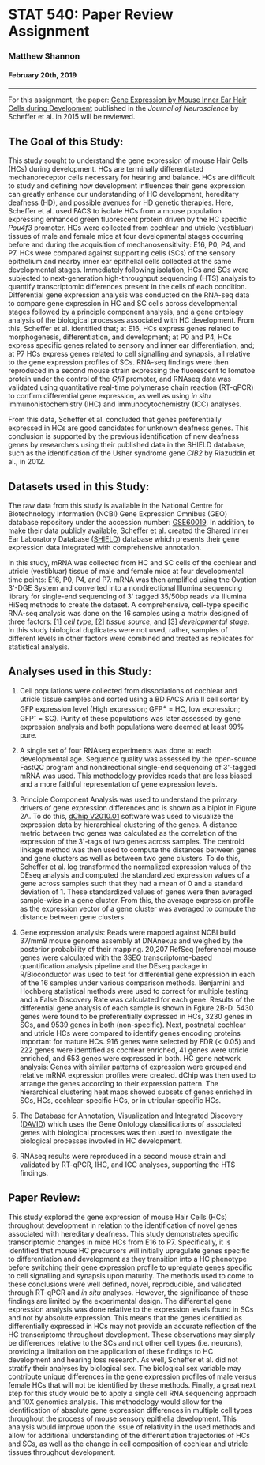 # STAT 540: Paper Review Assignment
### Matthew Shannon
#### February 20th, 2019
---
For this assignment, the paper: [Gene Expression by Mouse Inner Ear Hair Cells during Development](https://www.ncbi.nlm.nih.gov/pmc/articles/PMC4405555/pdf/zns6366.pdf) published in the *Journal of Neuroscience* by Scheffer et al. in 2015 will be reviewed.

## The Goal of this Study:
This study sought to understand the gene expression of mouse Hair Cells (HCs) during development. HCs are terminally differentiated mechanoreceptor cells necessary for hearing and balance. HCs are difficult to study and defining how development influences their gene expression can greatly enhance our understanding of HC development, hereditary deafness (HD), and possible avenues for HD genetic therapies. Here, Scheffer et al. used FACS to isolate HCs from a mouse population expressing enhanced green fluorescent protein driven by the HC specific *Pou4f3* promoter. HCs were collected from cochlear and utricle (vestibluar) tissues of male and female mice at four developmental stages occurring before and during the acquisition of mechanosensitivity: E16, P0, P4, and P7. HCs were compared against supporting cells (SCs) of the sensory epithelium and nearby inner ear epithelial cells collected at the same developmental stages. Immediately following isolation, HCs and SCs were subjected to next-generation high-throughput sequencing (HTS) analysis to quantify transcriptomic differences present in the cells of each condition. Differential gene expression analysis was conducted on the RNA-seq data to compare gene expression in HC and SC cells across developmental stages followed by a principle component analysis, and a gene ontology analysis of the biological processes associated with HC development. From this, Scheffer et al. identified that; at E16, HCs express genes related to morphogenesis, differentiation, and development; at P0 and P4, HCs express specific genes related to sensory and inner ear differentiation, and; at P7 HCs express genes related to cell signalling and synapsis, all relative to the gene expression profiles of SCs. RNA-seq findings were then reproduced in a second mouse strain expressing the fluorescent tdTomatoe protein under the control of the *Gfi1* promoter, and RNAseq data was validated using quantitative real-time polymerase chain reaction (RT-qPCR) to confirm differential gene expression, as well as using *in situ* immunohistochemistry (IHC) and immunocytochemistry (ICC) analyses. 

From this data, Scheffer et al. concluded that genes preferentially expressed in HCs are good candidates for unknown deafness genes. This conclusion is supported by the previous identification of new deafness genes by researchers using their published data in the SHIELD database, such as the identification of the Usher syndrome gene *CIB2* by Riazuddin et al., in 2012.

## Datasets used in this Study:
The raw data from this study is available in the National Centre for Biotechnology Information (NCBI) Gene Expression Omnibus (GEO) database repository under the accession number: [GSE60019](https://www.ncbi.nlm.nih.gov/geo/query/acc.cgi?acc=GSE60019). In addition, to make their data publicly available, Scheffer et al. created the Shared Inner Ear Laboratory Database ([SHIELD](https://shield.hms.harvard.edu)) database which presents their gene expression data integrated with comprehensive annotation.

In this study, mRNA was collected from HC and SC cells of the cochlear and utricle (vestibluar) tissue of male and female mice at four developmental time points: E16, P0, P4, and P7. mRNA was then amplified using the Ovation 3'-DGE System and converted into a nondirectional Illumina sequencing library for single-end sequencing of 3' tagged 35/50bp reads via Illumina HiSeq methods to create the dataset. A comprehensive, cell-type specific RNA-seq analysis was done on the 16 samples using a matrix designed of three factors: [1] *cell type*, [2] *tissue source*, and [3] *developmental stage*. In this study biological duplicates were not used, rather, samples of different levels in other factors were combined and treated as replicates for statistical analysis.

## Analyses used in this Study:
1. Cell populations were collected from dissociations of cochlear and utricle tissue samples and sorted using a BD FACS Aria II cell sorter by GFP expression level (High expression; GFP<sup>+</sup> = HC, low expression; GFP<sup>-</sup> = SC). Purity of these populations was later assessed by gene expression analysis and both populations were deemed at least 99% pure.

2.  A single set of four RNAseq experiments was done at each developmental age. Sequence quality was assessed by the open-source FastQC program and nondirectional single-end sequencing of 3'-tagged mRNA was used. This methodology provides reads that are less biased and a more faithful representation of gene expression levels.

3. Principle Component Analysis was used to understand the primary drivers of gene expression differences and is shown as a biplot in Figure 2A. To do this, [dChip V2010.01](https://sites.google.com/site/dchipsoft/) software was used to visualize the expression data by hierarchical clustering of the genes. A distance metric between two genes was calculated as the correlation of the expression of the 3'-tags of two genes across samples. The centroid linkage method was then used to compute the distances between genes and gene clusters as well as between two gene clusters. To do this, Scheffer et al. log transformed the normalized expression values of the DEseq analysis and computed the standardized expression values of a gene across samples such that they had a mean of 0 and a standard deviation of 1. These standardized values of genes were then averaged sample-wise in a gene cluster. From this, the average expression profile as the expression vector of a gene cluster was averaged to compute the distance between gene clusters.

4. Gene expression analysis: Reads were mapped against NCBI build 37/mm9 mouse genome assembly at DNAnexus and weighed by the posterior probability of their mapping. 20,207 RefSeq (reference) mouse genes were calculated with the 3SEQ transcriptome-based quantification analysis pipeline and the DEseq package in R/Bioconductor was used to test for differential gene expression in each of the 16 samples under various comparison methods. Benjamini and Hochberg statistical methods were used to correct for multiple testing and a False Discovery Rate was calculated for each gene. Results of the differential gene analysis of each sample is shown in Fgiure 2B-D. 5430 genes were found to be preferentially expressed in HCs, 3230 genes in SCs, and 9539 genes in both (non-specific). Next, postnatal cochlear and utricle HCs were compared to identify genes encoding proteins important for mature HCs. 916 genes were selected by FDR (< 0.05) and 222 genes were identified as cochlear enriched, 41 genes were utricle enriched, and 653 genes were expressed in both. HC gene network analysis: Genes with similar patterns of expression were grouped and relative mRNA expression profiles were created. dChip was then used to arrange the genes according to their expression pattern. The hierarchical clustering heat maps showed subsets of genes enriched in SCs, HCs, cochlear-specific HCs, or in utricular-specific HCs.

5. The Database for Annotation, Visualization and Integrated Discovery ([DAVID](https://david.ncifcrf.gov/home.jsp)) which uses the Gene Ontology classifications of associated genes with biological processes was then used to investigate the biological processes invovled in HC development.

6. RNAseq results were reproduced in a second mouse strain and validated by RT-qPCR, IHC, and ICC analyses, supporting the HTS findings.


## Paper Review:
This study explored the gene expression of mouse Hair Cells (HCs) throughout development in relation to the identification of novel genes associated with hereditary deafness. This study demonstrates specific transcriptomic changes in mice HCs from E16 to P7. Specifically, it is identified that mouse HC precursors will initially upregulate genes specific to differentiation and development as they transition into a HC phenotype before switching their gene expression profile to upregulate genes specific to cell signalling and synapsis upon maturity. The methods used to come to these conclusions were well defined, novel, reproducible, and validated through RT-qPCR and *in situ* analyses. However, the significance of these findings are limited by the experimental design. The differential gene expression analysis was done relative to the expression levels found in SCs and not by absolute expression. This means that the genes identified as differentially expressed in HCs may not provide an accurate reflection of the HC transcriptome throughout development. These observations may simply be differences relative to the SCs and not other cell types (i.e. neurons), providing a limitation on the application of these findings to HC development and hearing loss research. As well, Scheffer et al. did not stratify their analyses by biological sex. The biological sex variable may contribute unique differences in the gene expression profiles of male versus female HCs that will not be identified by these methods. Finally, a great next step for this study would be to apply a single cell RNA sequencing approach and 10X genomics analysis. This methodology would allow for the identification of absolute gene expression differences in multiple cell types throughout the process of mouse sensory epithelia development. This analysis would improve upon the issue of relativity in the used methods and allow for additional understanding of the differentiation trajectories of HCs and SCs, as well as the change in cell composition of cochlear and utricle tissues throughout development.
